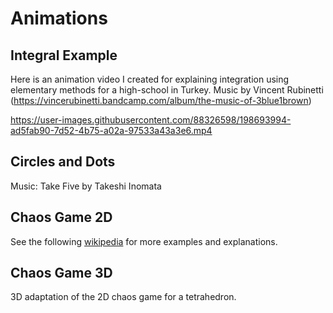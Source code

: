 # Animations

## Integral Example

Here is an animation video I created for explaining integration using elementary methods for a high-school in Turkey.
Music by Vincent Rubinetti (https://vincerubinetti.bandcamp.com/album/the-music-of-3blue1brown)

https://user-images.githubusercontent.com/88326598/198693994-ad5fab90-7d52-4b75-a02a-97533a43a3e6.mp4

## Circles and Dots

Music: Take Five by Takeshi Inomata

## Chaos Game 2D

See the following [wikipedia](https://en.wikipedia.org/wiki/Chaos_game) for more examples and explanations.

## Chaos Game 3D

3D adaptation of the 2D chaos game for a tetrahedron.
